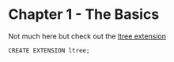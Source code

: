 # Chapter 1 - The Basics

Not much here but check out the [ltree extension](https://www.postgresql.org/docs/current/ltree.html)

```{sql}
CREATE EXTENSION ltree;
```

